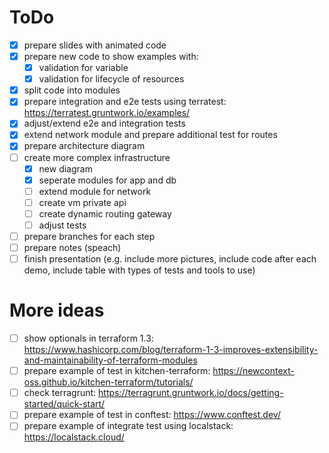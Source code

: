 # ToDo

- [x] prepare slides with animated code
- [x] prepare new code to show examples with:
  - [x] validation for variable
  - [x] validation for lifecycle of resources 
- [x] split code into modules
- [x] prepare integration and e2e tests using terratest: https://terratest.gruntwork.io/examples/
- [x] adjust/extend e2e and integration tests
- [x] extend network module and prepare additional test for routes
- [x] prepare architecture diagram
- [ ] create more complex infrastructure
  - [x] new diagram
  - [x] seperate modules for app and db
  - [ ] extend module for network
  - [ ] create vm private api
  - [ ] create dynamic routing gateway
  - [ ] adjust tests
- [ ] prepare branches for each step
- [ ] prepare notes (speach)
- [ ] finish presentation (e.g. include more pictures, include code after each demo, include table with types of tests and tools to use)

# More ideas

- [ ] show optionals in terraform 1.3: https://www.hashicorp.com/blog/terraform-1-3-improves-extensibility-and-maintainability-of-terraform-modules
- [ ] prepare example of test in kitchen-terraform: https://newcontext-oss.github.io/kitchen-terraform/tutorials/
- [ ] check terragrunt: https://terragrunt.gruntwork.io/docs/getting-started/quick-start/
- [ ] prepare example of test in conftest: https://www.conftest.dev/
- [ ] prepare example of integrate test using localstack: https://localstack.cloud/

